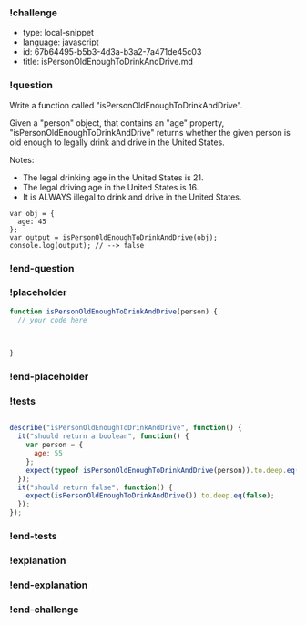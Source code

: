 ### !challenge

* type: local-snippet
* language: javascript
* id: 67b64495-b5b3-4d3a-b3a2-7a471de45c03
* title: isPersonOldEnoughToDrinkAndDrive.md

### !question

Write a function called "isPersonOldEnoughToDrinkAndDrive".

Given a "person" object, that contains an "age" property, "isPersonOldEnoughToDrinkAndDrive" returns whether the given person is old enough to legally drink and drive in the United States.

Notes:
* The legal drinking age in the United States is 21.
* The legal driving age in the United States is 16.
* It is ALWAYS illegal to drink and drive in the United States.

```
var obj = {
  age: 45
};
var output = isPersonOldEnoughToDrinkAndDrive(obj);
console.log(output); // --> false
```

### !end-question

### !placeholder

```js
function isPersonOldEnoughToDrinkAndDrive(person) {
  // your code here
   

   
}

```

### !end-placeholder

### !tests

```js

describe("isPersonOldEnoughToDrinkAndDrive", function() {
  it("should return a boolean", function() {
    var person = {
      age: 55
    };
    expect(typeof isPersonOldEnoughToDrinkAndDrive(person)).to.deep.eq("boolean");
  });
  it("should return false", function() {
    expect(isPersonOldEnoughToDrinkAndDrive()).to.deep.eq(false);
  });
});

```

### !end-tests

### !explanation

### !end-explanation

### !end-challenge
